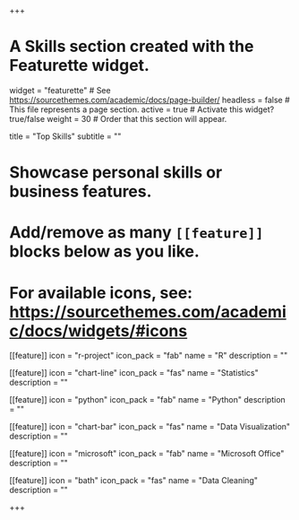 +++
# A Skills section created with the Featurette widget.
widget = "featurette"  # See https://sourcethemes.com/academic/docs/page-builder/
headless = false  # This file represents a page section.
active = true  # Activate this widget? true/false
weight = 30  # Order that this section will appear.

title = "Top Skills"
subtitle = ""

# Showcase personal skills or business features.
# 
# Add/remove as many `[[feature]]` blocks below as you like.
# 
# For available icons, see: https://sourcethemes.com/academic/docs/widgets/#icons

[[feature]]
  icon = "r-project"
  icon_pack = "fab"
  name = "R"
  description = ""
  
[[feature]]
  icon = "chart-line"
  icon_pack = "fas"
  name = "Statistics"
  description = ""  
  
[[feature]]
  icon = "python"
  icon_pack = "fab"
  name = "Python"
  description = ""

[[feature]]
  icon = "chart-bar"
  icon_pack = "fas"
  name = "Data Visualization"
  description = ""
  
  [[feature]]
  icon = "microsoft"
  icon_pack = "fab"
  name = "Microsoft Office"
  description = ""
  
  [[feature]]
  icon = "bath"
  icon_pack = "fas"
  name = "Data Cleaning"
  description = ""
  
+++

